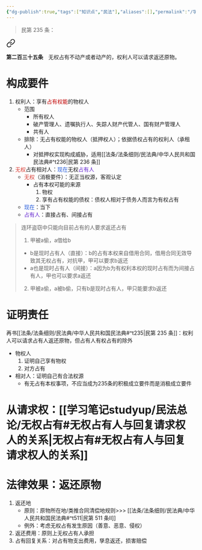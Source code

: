 ```yaml
---
{"dg-publish":true,"tags":["知识点","民法"],"aliases":[],"permalink":"/学习笔记studyup/民法总论/所有物返还请求权/","dgPassFrontmatter":true,"created":"2024-11-07T08:36:31.587+08:00","updated":"2024-11-13T22:10:46.563+08:00"}
---
```


>民第 235 条：
<div class="transclusion internal-embed is-loaded"><a class="markdown-embed-link" href="/////#t235" aria-label="Open link"><svg xmlns="http://www.w3.org/2000/svg" width="24" height="24" viewBox="0 0 24 24" fill="none" stroke="currentColor" stroke-width="2" stroke-linecap="round" stroke-linejoin="round" class="svg-icon lucide-link"><path d="M10 13a5 5 0 0 0 7.54.54l3-3a5 5 0 0 0-7.07-7.07l-1.72 1.71"></path><path d="M14 11a5 5 0 0 0-7.54-.54l-3 3a5 5 0 0 0 7.07 7.07l1.71-1.71"></path></svg></a><div class="markdown-embed">



**第二百三十五条**　无权占有不动产或者动产的，权利人可以请求返还原物。 

</div></div>

# 构成要件
1. 权利人：享有<font color="#c00000">占有权能</font>的物权人
	- 范围
		- 所有权人
		- 破产管理人、遗嘱执行人、失踪人财产代管人、国有财产管理人
		- 共有人
	- 排除：无占有权能的物权人（抵押权人）；依据债权占有的权利人（承租人）
		- 对抵押权实现构成威胁，适用[[法条/法条细则/民法典/中华人民共和国民法典#^t236\|民第 236 条]]
2. <font color="#d83931">无权</font>占有相对人：<font color="#245bdb">现在</font>无权<font color="#6425d0">占有人</font>
	- <font color="#d83931">无权</font>（消极要件）：无正当权源，客观认定
		- 占有本权可能的来源
			1. 物权
			2. 享有占有权能的债权：债权人相对于债务人而言为有权占有
	- <font color="#245bdb">现在</font>：当下
	- <font color="#6425d0">占有人</font>：直接占有、间接占有

>连环盗窃中只能向目前占有的人要求返还占有
>1. 甲被a偷，a借给b
>	- b是现时占有人（直接）：b的占有本权来自借用合同，借用合同无效导致其无权占有，对抗甲，甲可以要求b返还
>	- a也是现时占有人（间接）：a因为b为有权利本权的现时占有而为间接占有人，甲也可以要求a返还
>2. 甲被a偷，a被b偷，只有b是现时占有人，甲只能要求b返还
# 证明责任
再书[[法条/法条细则/民法典/中华人民共和国民法典#^t235\|民第 235 条]]：权利人可以请求占有人返还原物，但占有人有权占有的除外
- 物权人
	1. 证明自己享有物权
	2. 对方占有
- 相对人：证明自己有合法权源
	- 有无占有本权事项，不应当成为235条的积极成立要件而是消极成立要件
# 从请求权：[[学习笔记studyup/民法总论/无权占有#无权占有人与回复请求权人的关系\|无权占有#无权占有人与回复请求权人的关系]]
# 法律效果：返还原物
1. 返还地
	- 原则：原物所在地/类推合同清偿地规则>>> [[法条/法条细则/民法典/中华人民共和国民法典#^t511\|民第 511 条Ⅱ]]
	- 例外：考虑无权占有发生原因（善意、恶意、侵权）
2. 返还费用：原则上无权占有人承担
3. 占有回复关系：对占有物支出费用，孳息返还，损害赔偿